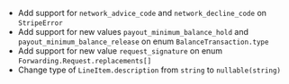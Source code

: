 * Add support for `network_advice_code` and `network_decline_code` on `StripeError`
* Add support for new values `payout_minimum_balance_hold` and `payout_minimum_balance_release` on enum `BalanceTransaction.type`
* Add support for new value `request_signature` on enum `Forwarding.Request.replacements[]`
* Change type of `LineItem.description` from `string` to `nullable(string)`